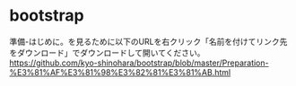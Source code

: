# bootstrap

準備-はじめに。を見るために以下のURLを右クリック「名前を付けてリンク先をダウンロード」でダウンロードして開いてください。<br>
https://github.com/kyo-shinohara/bootstrap/blob/master/Preparation-%E3%81%AF%E3%81%98%E3%82%81%E3%81%AB.html

